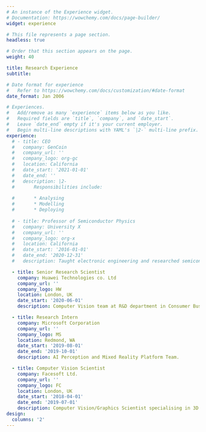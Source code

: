 ```yaml
---
# An instance of the Experience widget.
# Documentation: https://wowchemy.com/docs/page-builder/
widget: experience

# This file represents a page section.
headless: true

# Order that this section appears on the page.
weight: 40

title: Research Experience
subtitle:

# Date format for experience
#   Refer to https://wowchemy.com/docs/customization/#date-format
date_format: Jan 2006

# Experiences.
#   Add/remove as many `experience` items below as you like.
#   Required fields are `title`, `company`, and `date_start`.
#   Leave `date_end` empty if it's your current employer.
#   Begin multi-line descriptions with YAML's `|2-` multi-line prefix.
experience:
  # - title: CEO
  #   company: GenCoin
  #   company_url: ''
  #   company_logo: org-gc
  #   location: California
  #   date_start: '2021-01-01'
  #   date_end: ''
  #   description: |2-
  #       Responsibilities include:
        
  #       * Analysing
  #       * Modelling
  #       * Deploying
        
  # - title: Professor of Semiconductor Physics
  #   company: University X
  #   company_url: ''
  #   company_logo: org-x
  #   location: California
  #   date_start: '2016-01-01'
  #   date_end: '2020-12-31'
  #   description: Taught electronic engineering and researched semiconductor physics.

  - title: Senior Research Scientist
    company: Huawei Technologies co. Ltd
    company_url: ''
    company_logo: HW
    location: London, UK
    date_start: '2020-06-01'
    description: Computer Vision team at R&D department in Consumer Business Group (CBG)

  - title: Research Intern
    company: Microsoft Corporation
    company_url: ''
    company_logo: MS
    location: Redmond, WA
    date_start: '2019-08-01'
    date_end: '2019-10-01'
    description: AI Perception and Mixed Reality Platform Team.

  - title: Computer Vision Scientist
    company: Facesoft Ltd.
    company_url: ''
    company_logo: FC
    location: London, UK
    date_start: '2018-04-01'
    date_end: '2019-07-01'
    description: Computer Vision/Graphics Scientist specialising in 3D Morphable Models and Machine Learning
design:
  columns: '2'
---
```

